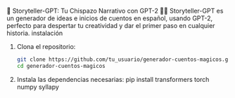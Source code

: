 🚀 Storyteller-GPT: Tu Chispazo Narrativo con GPT-2 🧙‍♂️
Storyteller-GPT es un generador de ideas e inicios de cuentos en español, usando GPT-2, perfecto para despertar tu creatividad y dar el primer paso en cualquier historia.
instalación 
1. Clona el repositorio:
   ```bash
   git clone https://github.com/tu_usuario/generador-cuentos-magicos.git
   cd generador-cuentos-magicos
2. Instala las dependencias necesarias:
pip install transformers torch numpy syllapy
